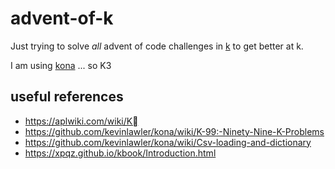# advent-of-k

Just trying to solve _all_ advent of code challenges in [k](https://k.miraheze.org/wiki/Running_K) to get better at k.

I am using [kona](https://github.com/kevinlawler/kona) ... so K3

## useful references

- https://aplwiki.com/wiki/K
- https://github.com/kevinlawler/kona/wiki/K-99:-Ninety-Nine-K-Problems
- https://github.com/kevinlawler/kona/wiki/Csv-loading-and-dictionary
- https://xpqz.github.io/kbook/Introduction.html
